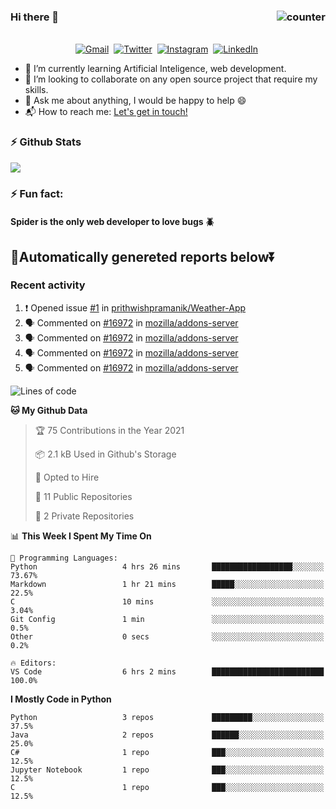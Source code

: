 ### Hi there 👋 <img src="https://komarev.com/ghpvc/?username=Mitrajit&color=brightgreen" alt="counter" align="right"/>

<p align="center">
<br>
<a href="mailto:chandra.rupam@gmail.com?subject=Hi Mitrajit"><img src="https://img.shields.io/badge/gmail-%23D14836.svg?&style=for-the-badge&logo=gmail&logoColor=white" alt="Gmail"/></a>&nbsp;
<a href="http://bit.ly/Mitrajit_twt"><img src="https://img.shields.io/badge/twitter-%231DA1F2.svg?&style=for-the-badge&logo=twitter&logoColor=white" alt="Twitter" /></a>&nbsp;
<a href="http://bit.ly/Mitrajit_insta"><img src="https://img.shields.io/badge/instagram-%23E4405F.svg?&style=for-the-badge&logo=instagram&logoColor=white" alt="Instagram" /></a>&nbsp;
<a href="http://bit.ly/Mitrajit_ln"><img src="https://img.shields.io/badge/linkedin-%230077B5.svg?&style=for-the-badge&logo=linkedin&logoColor=white" alt="LinkedIn" /></a>&nbsp;
<!--<a href="https://kkvanonymous.github.io/"><img alt="Website" src="https://img.shields.io/website?style=for-the-badge&up_message=portfolio&url=https%3A%2F%2Fkkvanonymous.github.io%2F"></a>-->
</p>

<!-- - 🔭 I’m currently working on ...-->

- 🌱 I’m currently learning Artificial Inteligence, web development.
- 👯 I’m looking to collaborate on any open source project that require my skills.<!-- - 🤔 I’m looking for help with ... -->
- 💬 Ask me about anything, I would be happy to help 😄
- 📬 How to reach me: [Let's get in touch!](mailto:chandra.rupam@gmail.com)
### ⚡ Github Stats
<!-- <img align="left" src="https://github-readme-stats.sumanth-talluri.vercel.app/api?username=Mitrajit&show_icons=true&title_color=fff&icon_color=79ff97&text_color=efefef&bg_color=24292e" alt="Mitrajit's Gitstats" width="60%"> -->
![](https://github-readme-stats.sumanth-talluri.vercel.app/api?username=Mitrajit&show_icons=true&title_color=fff&icon_color=79ff97&text_color=efefef&bg_color=24292e)
<!-- <img src="https://github-readme-stats.sumanth-talluri.vercel.app/api/top-langs/?username=Mitrajit&show_icons=true&hide_border=true&theme=radical" width="37%" alt="Mitrajit's Top Languages"> -->

### ⚡ Fun fact: 
#### Spider is the only web developer to love bugs 🪲
## 🤖Automatically genereted reports below⏬
### Recent activity
<!--START_SECTION:activity-->
1. ❗️ Opened issue [#1](https://github.com/prithwishpramanik/Weather-App/issues/1) in [prithwishpramanik/Weather-App](https://github.com/prithwishpramanik/Weather-App)
2. 🗣 Commented on [#16972](https://github.com/mozilla/addons-server/issues/16972) in [mozilla/addons-server](https://github.com/mozilla/addons-server)
3. 🗣 Commented on [#16972](https://github.com/mozilla/addons-server/issues/16972) in [mozilla/addons-server](https://github.com/mozilla/addons-server)
4. 🗣 Commented on [#16972](https://github.com/mozilla/addons-server/issues/16972) in [mozilla/addons-server](https://github.com/mozilla/addons-server)
5. 🗣 Commented on [#16972](https://github.com/mozilla/addons-server/issues/16972) in [mozilla/addons-server](https://github.com/mozilla/addons-server)
<!--END_SECTION:activity-->

<!--START_SECTION:waka-->
![Lines of code](https://img.shields.io/badge/From%20Hello%20World%20I%27ve%20Written-6289%20lines%20of%20code-blue)

**🐱 My Github Data** 

> 🏆 75 Contributions in the Year 2021
 > 
> 📦 2.1 kB Used in Github's Storage 
 > 
> 💼 Opted to Hire
 > 
> 📜 11 Public Repositories 
 > 
> 🔑 2 Private Repositories  
 > 
📊 **This Week I Spent My Time On** 

```text
💬 Programming Languages: 
Python                   4 hrs 26 mins       ██████████████████░░░░░░░   73.67% 
Markdown                 1 hr 21 mins        █████░░░░░░░░░░░░░░░░░░░░   22.5% 
C                        10 mins             ░░░░░░░░░░░░░░░░░░░░░░░░░   3.04% 
Git Config               1 min               ░░░░░░░░░░░░░░░░░░░░░░░░░   0.5% 
Other                    0 secs              ░░░░░░░░░░░░░░░░░░░░░░░░░   0.2%

🔥 Editors: 
VS Code                  6 hrs 2 mins        █████████████████████████   100.0%

```

**I Mostly Code in Python** 

```text
Python                   3 repos             █████████░░░░░░░░░░░░░░░░   37.5% 
Java                     2 repos             ██████░░░░░░░░░░░░░░░░░░░   25.0% 
C#                       1 repo              ███░░░░░░░░░░░░░░░░░░░░░░   12.5% 
Jupyter Notebook         1 repo              ███░░░░░░░░░░░░░░░░░░░░░░   12.5% 
C                        1 repo              ███░░░░░░░░░░░░░░░░░░░░░░   12.5%

```



<!--END_SECTION:waka-->
